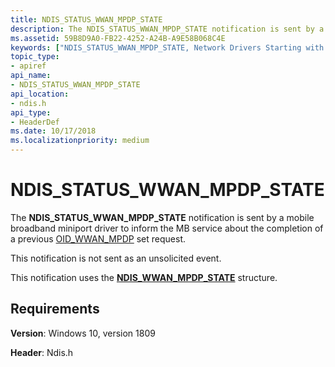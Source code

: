 ```yaml
---
title: NDIS_STATUS_WWAN_MPDP_STATE
description: The NDIS_STATUS_WWAN_MPDP_STATE notification is sent by a mobile broadband miniport driver to inform the MB service about the completion of a previous OID_WWAN_MPDP set request.
ms.assetid: 59B8D9A0-FB22-4252-A24B-A9E58B068C4E
keywords: ["NDIS_STATUS_WWAN_MPDP_STATE, Network Drivers Starting with Windows Vista"]
topic_type:
- apiref
api_name:
- NDIS_STATUS_WWAN_MPDP_STATE
api_location:
- ndis.h
api_type:
- HeaderDef
ms.date: 10/17/2018
ms.localizationpriority: medium
---
```


# NDIS_STATUS_WWAN_MPDP_STATE

The **NDIS_STATUS_WWAN_MPDP_STATE** notification is sent by a mobile broadband miniport driver to inform the MB service about the completion of a previous [OID_WWAN_MPDP](oid-wwan-mpdp.md) set request.

This notification is not sent as an unsolicited event.

This notification uses the [**NDIS_WWAN_MPDP_STATE**](/windows-hardware/drivers/ddi/ndiswwan/ns-ndiswwan-_ndis_wwan_mpdp_state) structure.

## Requirements

**Version**: Windows 10, version 1809

**Header**: Ndis.h